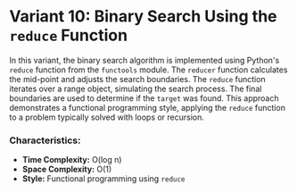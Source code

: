 # Variant 10: Binary Search Using the `reduce` Function

In this variant, the binary search algorithm is implemented using Python's `reduce` function from the `functools` module. The `reducer` function calculates the mid-point and adjusts the search boundaries. The `reduce` function iterates over a range object, simulating the search process. The final boundaries are used to determine if the `target` was found. This approach demonstrates a functional programming style, applying the `reduce` function to a problem typically solved with loops or recursion.

### Characteristics:
- **Time Complexity:** O(log n)
- **Space Complexity:** O(1)
- **Style:** Functional programming using `reduce`
